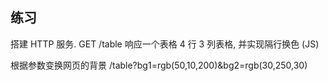 ## 练习
搭建 HTTP 服务.
GET  /table  响应一个表格 4 行 3 列表格, 并实现隔行换色 (JS)


根据参数变换网页的背景
/table?bg1=rgb(50,10,200)&bg2=rgb(30,250,30)